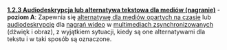 [**1.2.3 Audiodeskrypcja lub alternatywa tekstowa dla mediów (nagranie)**](https://wcag.lepszyweb.pl/#audio-description-or-media-alternative-prerecorded) - **poziom A**: Zapewnia się <a href="#" data-toggle="tooltip" data-original-title="{{site.data.glossary.multimedia_alternatywne_dla_tekstu | strip_html | replace: '*', ''}}">alternatywę dla mediów opartych na czasie</a> lub <a href="#" data-toggle="tooltip" data-original-title="{{site.data.glossary.audiodeskrypcja | strip_html | replace: '*', ''}}">audiodeskrypcję</a> dla <a href="#" data-toggle="tooltip" data-original-title="{{site.data.glossary.nagranie | strip_html | replace: '*', ''}}">nagrań wideo</a> w <a href="#" data-toggle="tooltip" data-original-title="{{site.data.glossary.zsynchronizowane_multimedia | strip_html | replace: '*', ''}}">multimediach zsynchronizowanych</a> (dźwięk i obraz), z wyjątkiem sytuacji, kiedy są one alternatywami dla tekstu i w taki sposób są oznaczone.
